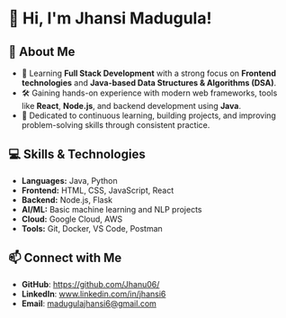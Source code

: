 # 👋 Hi, I'm Jhansi Madugula!

## 🚀 About Me  
- 🌱 Learning **Full Stack Development** with a strong focus on **Frontend technologies** and **Java-based Data Structures & Algorithms (DSA)**.  
- 🛠 Gaining hands-on experience with modern web frameworks, tools like **React**, **Node.js**, and backend development using **Java**.  
- 💪 Dedicated to continuous learning, building projects, and improving problem-solving skills through consistent practice.

## 💻 Skills & Technologies
- **Languages:** Java, Python  
- **Frontend:** HTML, CSS, JavaScript, React  
- **Backend:** Node.js, Flask  
- **AI/ML:** Basic machine learning and NLP projects  
- **Cloud:** Google Cloud, AWS  
- **Tools:** Git, Docker, VS Code, Postman  

## 📫 Connect with Me  
- **GitHub**:  https://github.com/Jhanu06/ 
- **LinkedIn**: www.linkedin.com/in/jhansi6  
- **Email**: madugulajhansi6@gmail.com

